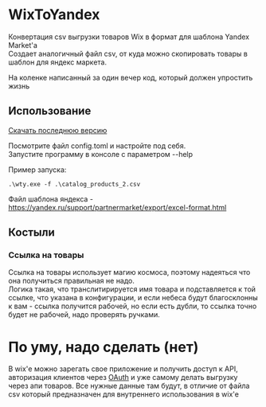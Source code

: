 # WixToYandex

Конвертация csv выгрузки товаров Wix в формат для шаблона Yandex Market'a  
Создает аналогичный файл csv, от куда можно скопировать товары в шаблон для яндекс маркета.

На коленке написанный за один вечер код, который должен упростить жизнь

## Использование

[Скачать последнюю версию](https://github.com/leporel/WixToYandex/releases/latest)

Посмотрите файл config.toml и настройте под себя.  
Запустите программу в консоле с параметром --help

Пример запуска:

```console
.\wty.exe -f .\catalog_products_2.csv
```

Файл шаблона яндекса - <https://yandex.ru/support/partnermarket/export/excel-format.html>

## Костыли

### Ссылка на товары

Ссылка на товары использует магию космоса, поэтому надеяться что она получиться правильная не надо.  
Логика такая, что транслитирируется имя товара и подставляется к той ссылке, что указана в конфигурации, и если небеса будут благосклонны
к вам - ссылка получится рабочей, но если есть дубли, то ссылка точно будет не рабочей, надо проверять ручками.

# По уму, надо сделать (нет)

В wix'е можно зарегать свое приложение и получить доступ к API, авторизация клиентов через [OAuth](https://github.com/wix-incubator/sample-wix-rest-app) и уже самому делать
выгрузку через апи товаров. Все нужные данные там будут, в отличие от файла csv который предназначен для внутреннего
использования в wix'e
